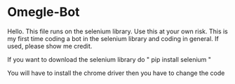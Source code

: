 # Omegle-Bot
Hello. This file runs on the selenium library. Use this at your own risk. This is my first time coding a bot in the selenium library and coding in general. If used, please show me credit.

If you want to download the selenium library do " pip install selenium "

You will have to install the chrome driver then you have to change the code 
 
